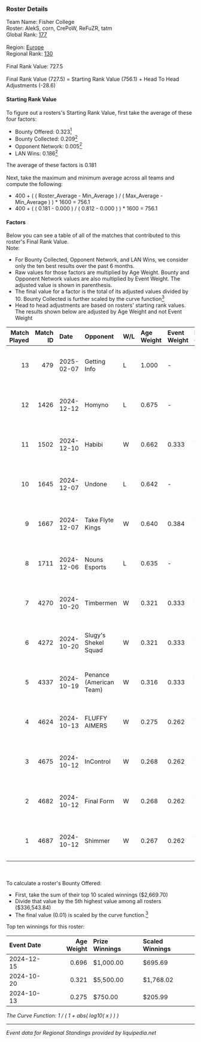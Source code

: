 ### Roster Details<br />
Team Name: Fisher College<br />
Roster: AlekS, corn, CrePoW, ReFuZR, tatm<br />
Global Rank: [177](../../standings_global_2025_03_01.md)<br />
<br />
Region: [Europe]( ../../standings_europe_2025_03_01.md)<br />
Regional Rank: [130]( ../../standings_europe_2025_03_01.md)<br />
<br />
Final Rank Value:  727.5<br />
<br />
Final Rank Value (727.5) = Starting Rank Value (756.1) + Head To Head Adjustments (-28.6)<br />

#### Starting Rank Value<br />
To figure out a rosters's Starting Rank Value, first take the average of these four factors:<br />
- Bounty Offered: 0.323[<sup>1</sup>](#table2)
- Bounty Collected: 0.209[<sup>2</sup>](#table1)
- Opponent Network: 0.005[<sup>2</sup>](#table1)
- LAN Wins: 0.186[<sup>2</sup>](#table1)

The average of these factors is 0.181<br />
<br />
Next, take the maximum and minimum average across all teams and compute the following:<br />
- 400 + ( ( Roster_Average - Min_Average ) / ( Max_Average - Min_Average ) ) * 1600 = 756.1
- 400 + ( ( 0.181 - 0.000 ) / ( 0.812 - 0.000 ) ) * 1600 = 756.1


#### Factors<br />
Below you can see a table of all of the matches that contributed to this roster's Final Rank Value.<br />
Note:<br />

- For Bounty Collected, Opponent Network, and LAN Wins, we consider only the ten best results over the past 6 months.
- Raw values for those factors are multiplied by Age Weight. Bounty and Opponent Network values are also multiplied by Event Weight. The adjusted value is shown in parenthesis.
- The final value for a factor is the total of its adjusted values divided by 10. Bounty Collected is further scaled by the curve function[<sup>3</sup>](#curveFunction)
- Head to head adjustments are based on rosters' starting rank values. The results shown below are adjusted by Age Weight and not Event Weight
<span id="table1"></span><br />


| Match Played | Match ID | Date       | Opponent                | W/L | Age Weight | Event Weight | Bounty Collected | Opponent Network | LAN Wins  | H2H Adj. | Roster                            |
| -: | -: | :- | :- | :- | :- | :- | :- | :- | :- | -: | :- |
|           13 |      479 | 2025-02-07 | Getting Info            | L   | 1.000      | -            | -                | -                | -         |   -24.52 | AlekS, corn, CrePoW, ReFuZR, tatm |
|           12 |     1426 | 2024-12-12 | Homyno                  | L   | 0.675      | -            | -                | -                | -         |   -12.38 | AlekS, corn, CrePoW, ReFuZR, tatm |
|           11 |     1502 | 2024-12-10 | Habibi                  | W   | 0.662      | 0.333        | 0.001 (0.000)    | 0.000 (0.000)    | 0 (0.000) |     4.20 | AlekS, corn, CrePoW, ReFuZR, tatm |
|           10 |     1645 | 2024-12-07 | Undone                  | L   | 0.642      | -            | -                | -                | -         |   -10.57 | AlekS, corn, CrePoW, ReFuZR, tatm |
|            9 |     1667 | 2024-12-07 | Take Flyte Kings        | W   | 0.640      | 0.384        | 0.000 (0.000)    | 0.000 (0.000)    | 1 (0.640) |     2.22 | AlekS, corn, CrePoW, ReFuZR, tatm |
|            8 |     1711 | 2024-12-06 | Nouns Esports           | L   | 0.635      | -            | -                | -                | -         |    -7.88 | AlekS, corn, CrePoW, ReFuZR, tatm |
|            7 |     4270 | 2024-10-20 | Timbermen               | W   | 0.321      | 0.333        | 0.002 (0.000)    | 0.033 (0.003)    | 1 (0.321) |     3.72 | AlekS, corn, CrePoW, ReFuZR, tatm |
|            6 |     4272 | 2024-10-20 | Slugy's Shekel Squad    | W   | 0.321      | 0.333        | 0.001 (0.000)    | 0.016 (0.002)    | 1 (0.321) |     2.21 | AlekS, corn, CrePoW, ReFuZR, tatm |
|            5 |     4337 | 2024-10-19 | Penance (American Team) | W   | 0.316      | 0.333        | 0.000 (0.000)    | 0.004 (0.000)    | 1 (0.316) |     1.10 | AlekS, corn, CrePoW, ReFuZR, tatm |
|            4 |     4624 | 2024-10-13 | FLUFFY AIMERS           | W   | 0.275      | 0.262        | 0.005 (0.000)    | 0.251 (0.018)    | 0 (0.000) |     4.74 | AlekS, corn, CrePoW, ReFuZR, tatm |
|            3 |     4675 | 2024-10-12 | InControl               | W   | 0.268      | 0.262        | 0.001 (0.000)    | 0.091 (0.006)    | 0 (0.000) |     2.73 | AlekS, corn, CrePoW, ReFuZR, tatm |
|            2 |     4682 | 2024-10-12 | Final Form              | W   | 0.268      | 0.262        | 0.001 (0.000)    | 0.076 (0.005)    | 0 (0.000) |     2.56 | AlekS, corn, CrePoW, ReFuZR, tatm |
|            1 |     4687 | 2024-10-12 | Shimmer                 | W   | 0.267      | 0.262        | 0.010 (0.001)    | 0.214 (0.015)    | 0 (0.000) |     3.30 | AlekS, corn, CrePoW, ReFuZR, tatm |

<br />
<span id="table2"></span><br />
To calculate a roster's Bounty Offered:<br />

- First, take the sum of their top 10 scaled winnings ($2,669.70)
- Divide that value by the 5th highest value among all rosters ($336,543.84)
- The final value (0.01) is scaled by the curve function.[<sup>3</sup>](#curveFunction)

Top ten winnings for this roster:<br />

| Event Date | Age Weight | Prize Winnings | Scaled Winnings |
| :- | -: | :- | :- |
| 2024-12-15 |      0.696 | $1,000.00      | $695.69         |
| 2024-10-20 |      0.321 | $5,500.00      | $1,768.02       |
| 2024-10-13 |      0.275 | $750.00        | $205.99         |


<span id="curveFunction"></span>_The Curve Function: 1 / ( 1 + abs( log10( x ) ) )_<br />

---
_Event data for Regional Standings provided by liquipedia.net_<br />
